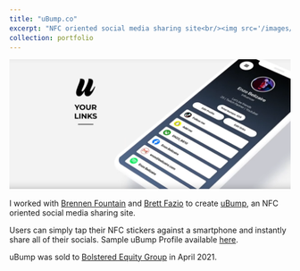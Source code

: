 ```yaml
---
title: "uBump.co"
excerpt: "NFC oriented social media sharing site<br/><img src='/images/bump.png'>"
collection: portfolio
---
```


<img src="../images/bump.png">

I worked with [Brennen Fountain](https://www.linkedin.com/in/brennen-fountain-743302149/) and [Brett Fazio](https://www.linkedin.com/in/brett-fazio/) to create [uBump](https://shop.ubump.co), an NFC oriented social media sharing site.

Users can simply tap their NFC stickers against a smartphone and instantly share all of their socials. Sample uBump Profile available [here](https://ubump.co/william).

uBump was sold to [Bolstered Equity Group](https://www.crunchbase.com/acquisition/bolstered-equity-group-acquires-ubump--a3029e9a) in April 2021.
